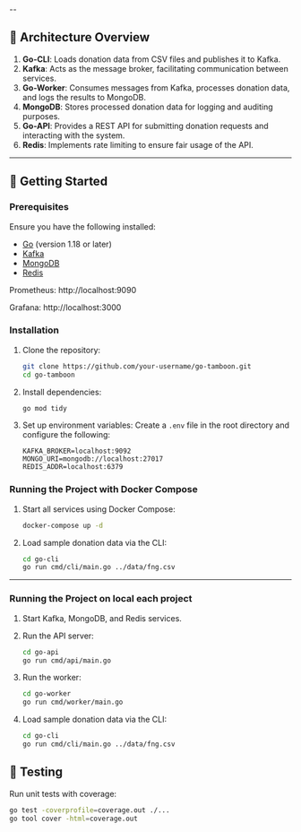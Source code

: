 --

## 📐 Architecture Overview

1. **Go-CLI**: Loads donation data from CSV files and publishes it to Kafka.
2. **Kafka**: Acts as the message broker, facilitating communication between services.
3. **Go-Worker**: Consumes messages from Kafka, processes donation data, and logs the results to MongoDB.
4. **MongoDB**: Stores processed donation data for logging and auditing purposes.
5. **Go-API**: Provides a REST API for submitting donation requests and interacting with the system.
6. **Redis**: Implements rate limiting to ensure fair usage of the API.

---

## 🚀 Getting Started

### Prerequisites

Ensure you have the following installed:
- [Go](https://golang.org/dl/) (version 1.18 or later)
- [Kafka](https://kafka.apache.org/quickstart)
- [MongoDB](https://www.mongodb.com/try/download/community)
- [Redis](https://redis.io/download)

Prometheus: http://localhost:9090

Grafana: http://localhost:3000

### Installation

1. Clone the repository:
   ```bash
   git clone https://github.com/your-username/go-tamboon.git
   cd go-tamboon
   ```

2. Install dependencies:
   ```bash
   go mod tidy
   ```

3. Set up environment variables:
   Create a `.env` file in the root directory and configure the following:
   ```env
   KAFKA_BROKER=localhost:9092
   MONGO_URI=mongodb://localhost:27017
   REDIS_ADDR=localhost:6379
   ```
### Running the Project with Docker Compose

1. Start all services using Docker Compose:
   ```bash
   docker-compose up -d
   ```
2. Load sample donation data via the CLI:
   ```bash
   cd go-cli
   go run cmd/cli/main.go ../data/fng.csv
   ```

---
### Running the Project on local each project

1. Start Kafka, MongoDB, and Redis services.

2. Run the API server:
   ```bash
   cd go-api
   go run cmd/api/main.go
   ```

3. Run the worker:
   ```bash
   cd go-worker
   go run cmd/worker/main.go
   ```

4. Load sample donation data via the CLI:
   ```bash
   cd go-cli
   go run cmd/cli/main.go ../data/fng.csv 
   ```



## 🧪 Testing

Run unit tests with coverage:
```bash
go test -coverprofile=coverage.out ./...
go tool cover -html=coverage.out
